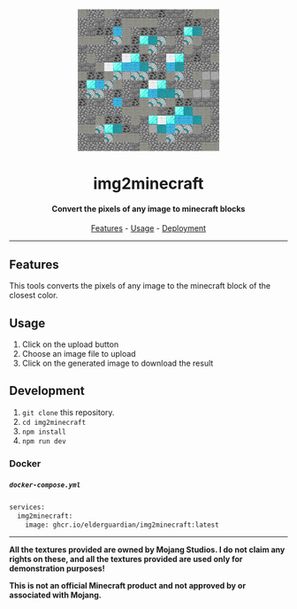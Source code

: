 <div align="center" style="padding-top: 50px">
    <img src="public/logo.png" alt="Logo">
    <h1>img2minecraft</h1>
</div>

<h4 align="center">Convert the pixels of any image to minecraft blocks</h4>

<p align="center">
    <a href="#features">Features</a> - 
    <a href="#usage">Usage</a> -
    <a href="#deployment">Deployment</a>
</p>

<hr>

## Features
This tools converts the pixels of any image
to the minecraft block of the closest color.

## Usage
1. Click on the upload button
2. Choose an image file to upload
3. Click on the generated image to download the result

## Development

1. `git clone` this repository.
2. `cd img2minecraft`
3. `npm install`
4. `npm run dev`

### Docker

##### **`docker-compose.yml`**
```
services:
  img2minecraft:
    image: ghcr.io/elderguardian/img2minecraft:latest
```

<hr>

**All the textures provided are owned by Mojang Studios. I do not claim any rights on these, and all the textures
provided are used only for demonstration purposes!**

**This is not an official Minecraft product and not approved by or associated with Mojang.**